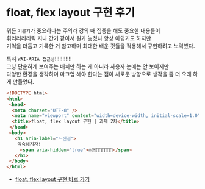 # float, flex layout 구현 후기
뭐든 `기본기`가 중요하다는 주의라 강의 때 집중을 해도 중요한 내용들이  
휘리리리리릭 지나 간거 같아서 뭔가 놓쳤나 항상 아쉽기도 하지만   
기억을 더듬고 기록한 거 참고하며 최대한 배운 것들을 적용해서 구현하려고 노력했다.    

특히 `WAI-ARIA 접근성`!!!!!!!!!!!  
그냥 단순하게 보여주는 배치만 하는 게 아니라 사용자 눈에는 안 보이지만   
다양한 환경을 생각하며 마크업 해야 한다는 점이 새로운 방향으로 생각을 좀 더 오래 하게 만들었다.  

```html
<!DOCTYPE html>
<html>
 <head>
  <meta charset="UTF-8" />
  <meta name="viewport" content="width=device-width, initial-scale=1.0" />
  <title>float, flex layout 구현 | 과제 2차</title>
 </head>
 <body>
   <h1 aria-label="느낀점">
    익숙해지자!
	 <span aria-hidden="true">🔥🕐🤯🤪😵‍💫😵🤠</span>
   </h1>
 </body>
</html>
```

- [float, flex layout 구현 바로 가기](https://neulhi.github.io/homework/avatars/avatars.html "float, flex layout 구현")


